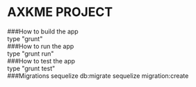 # AXKME PROJECT
###How to build the app <br/>
type "grunt"<br/>
###How to run the app <br/>
type "grunt run"<br/>
###How to test the app<br/>
type "grunt test"<br/>
###Migrations
sequelize db:migrate
sequelize migration:create